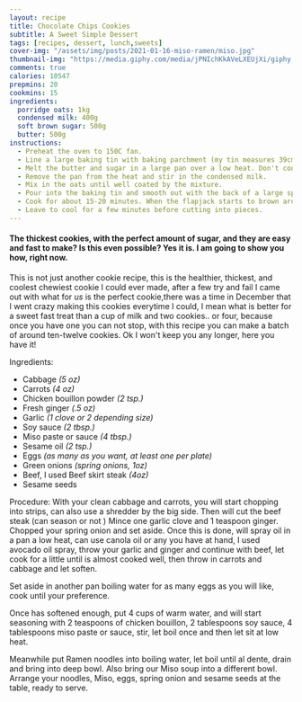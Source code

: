 ```yaml
---
layout: recipe
title: Chocolate Chips Cookies
subtitle: A Sweet Simple Dessert 
tags: [recipes, dessert, lunch,sweets]
cover-img: "/assets/img/posts/2021-01-16-miso-ramen/miso.jpg"
thumbnail-img: "https://media.giphy.com/media/jPNIchKkAVeLXEUjXi/giphy.gif"
comments: true
calories: 10547
prepmins: 20
cookmins: 15
ingredients:
  porridge oats: 1kg
  condensed milk: 400g
  soft brown sugar: 500g
  butter: 500g
instructions:
  - Preheat the oven to 150C fan.
  - Line a large baking tin with baking parchment (my tin measures 39cm x 26cm).
  - Melt the butter and sugar in a large pan over a low heat. Don't cook the butter, just warm it enough to melt it.
  - Remove the pan from the heat and stir in the condensed milk.
  - Mix in the oats until well coated by the mixture.
  - Pour into the baking tin and smooth out with the back of a large spoon.
  - Cook for about 15-20 minutes. When the flapjack starts to brown around the edges of the tin, take it out of the oven - it should still be relatively pale in the middle.
  - Leave to cool for a few minutes before cutting into pieces.
---
```


#### The thickest cookies, with the perfect amount of sugar, and they are easy and fast to make? Is this even possible? Yes it is. I am going to show you how, right now. 

This is not just another cookie recipe, this is the healthier, thickest, and coolest chewiest cookie I could ever made, after a few try and fail I came out with what for *us* is the perfect cookie,there was a time in December that I went crazy making this cookies everytime I could, I mean what is better for a sweet fast treat than a cup of milk and two cookies.. or four, because once you have one you can not stop, with this recipe you can make a batch of around ten-twelve cookies. Ok I won't keep you any longer, here you have it!

Ingredients:

- Cabbage *(5 oz)*
- Carrots *(4 oz)*
- Chicken bouillon powder *(2 tsp.)*
- Fresh ginger *(.5 oz)*
- Garlic *(1 clove or 2 depending size)*
- Soy sauce *(2 tbsp.)*
- Miso paste or sauce *(4 tbsp.)*
- Sesame oil *(2 tsp.)*
- Eggs *(as many as you want, at least one per plate)*
- Green onions *(spring onions, 1oz)*
- Beef, I used Beef skirt steak *(4oz)*
- Sesame seeds

Procedure:
With your clean cabbage and carrots, you will start chopping into strips, can also use a shredder by the big side. Then will cut the beef steak (can season or not ) Mince one garlic clove and 1 teaspoon ginger. Chopped your spring onion and set aside.
Once this is done, will spray oil in a pan a low heat, can use canola oil or any you have at hand, I used avocado oil spray, throw your garlic and ginger and continue with beef, let cook for a little until is almost cooked well, then throw in carrots and cabbage and let soften.

Set aside in another pan boiling water for as many eggs as you will like, cook until your preference.

Once has softened enough, put 4 cups of warm water, and will start seasoning with 2 teaspoons of chicken bouillon, 2 tablespoons soy sauce, 4 tablespoons miso paste or sauce, stir, let boil once and then let sit at low heat.

Meanwhile put Ramen noodles into boiling water, let boil until al dente, drain and bring into deep bowl.
Also bring our Miso soup into a different bowl. Arrange your noodles, Miso, eggs, spring onion and sesame seeds at the table, ready to serve.
